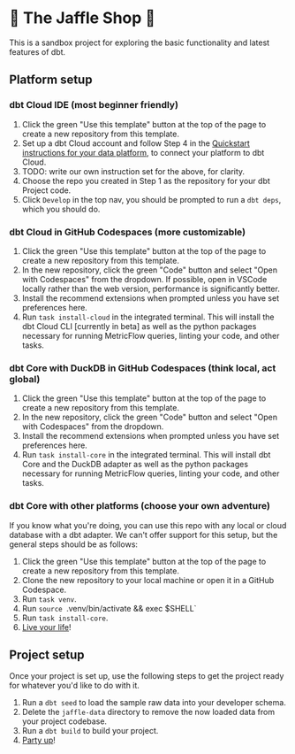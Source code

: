 # 🥪 The Jaffle Shop 🦘

This is a sandbox project for exploring the basic functionality and latest features of dbt.

## Platform setup

### dbt Cloud IDE (most beginner friendly)

1. Click the green "Use this template" button at the top of the page to create a new repository from this template.
2. Set up a dbt Cloud account and follow Step 4 in the [Quickstart instructions for your data platform](https://docs.getdbt.com/quickstarts), to connect your platform to dbt Cloud.
  3. TODO: write our own instruction set for the above, for clarity. 
4. Choose the repo you created in Step 1 as the repository for your dbt Project code.
5. Click `Develop` in the top nav, you should be prompted to run a `dbt deps`, which you should do.

### dbt Cloud in GitHub Codespaces (more customizable)

1. Click the green "Use this template" button at the top of the page to create a new repository from this template.
2. In the new repository, click the green "Code" button and select "Open with Codespaces" from the dropdown. If possible, open in VSCode locally rather than the web version, performance is significantly better.
4. Install the recommend extensions when prompted unless you have set preferences here.
5. Run `task install-cloud` in the integrated terminal. This will install the dbt Cloud CLI [currently in beta] as well as the python packages necessary for running MetricFlow queries, linting your code, and other tasks.

### dbt Core with DuckDB in GitHub Codespaces (think local, act global)

1. Click the green "Use this template" button at the top of the page to create a new repository from this template.
2. In the new repository, click the green "Code" button and select "Open with Codespaces" from the dropdown.
3. Install the recommend extensions when prompted unless you have set preferences here.
4. Run `task install-core` in the integrated terminal. This will install dbt Core and the DuckDB adapter as well as the python packages necessary for running MetricFlow queries, linting your code, and other tasks.

### dbt Core with other platforms (choose your own adventure)

If you know what you're doing, you can use this repo with any local or cloud database with a dbt adapter. We can't offer support for this setup, but the general steps should be as follows:

1. Click the green "Use this template" button at the top of the page to create a new repository from this template.
2. Clone the new repository to your local machine or open it in a GitHub Codespace.
3. Run `task venv`.
4. Run `source `.venv/bin/activate && exec $SHELL`
5. Run `task install-core`.
6. [Live your life](https://www.youtube.com/watch?v=koVHN6eO4Xg&t=72s)!

## Project setup

Once your project is set up, use the following steps to get the project ready for whatever you'd like to do with it.

1. Run a `dbt seed` to load the sample raw data into your developer schema.
2. Delete the `jaffle-data` directory to remove the now loaded data from your project codebase.
3. Run a `dbt build` to build your project.
4. [Party up](https://www.youtube.com/watch?v=thIVtEOtlWM)!
